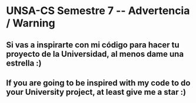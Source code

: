 # UNSA-CS Semestre 7  -- Advertencia / Warning

## Si vas a inspirarte con mi código para hacer tu proyecto de la Universidad, al menos dame una estrella :)

## If you are going to be inspired with my code to do your University project, at least give me a star :)
